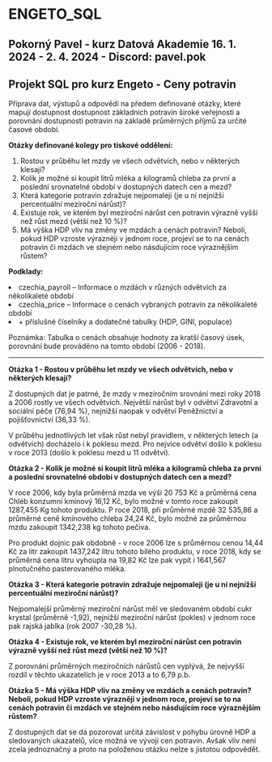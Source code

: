 # ENGETO_SQL
<strong>Pokorný Pavel - kurz Datová Akademie 16. 1. 2024 - 2. 4. 2024 - Discord: pavel.pok</strong>
-----

<strong>Projekt SQL pro kurz Engeto - Ceny potravin</strong>
------------------------------------------
Příprava dat, výstupů a odpovědí na předem definované otázky, které mapují dostupnost dostupnost základních potravin široké veřejnosti a porovnání dostupnosti potravin na základě průměrných příjmů za určité časové období.

<strong>Otázky definované kolegy pro tiskové oddělení:</strong>

<ol>
<li>Rostou v průběhu let mzdy ve všech odvětvích, nebo v některých klesají?</li>

<li>Kolik je možné si koupit litrů mléka a kilogramů chleba za první a poslední srovnatelné období v dostupných datech cen a mezd?</li>

<li>Která kategorie potravin zdražuje nejpomaleji (je u ní nejnižší percentuální meziroční nárůst)?</li>

<li>Existuje rok, ve kterém byl meziroční nárůst cen potravin výrazně vyšší než růst mezd (větší než 10 %)?</li>

<li>Má výška HDP vliv na změny ve mzdách a cenách potravin? Neboli, pokud HDP vzroste výrazněji v jednom roce, projeví se to na cenách potravin či mzdách ve stejném nebo násdujícím roce výraznějším růstem?</li>
</ol>

<strong>Podklady:</strong>
<li>czechia_payroll – Informace o mzdách v různých odvětvích za několikaleté období </li>
<li>czechia_price – Informace o cenách vybraných potravin za několikaleté období</li>
<li>+ příslušné číselníky a dodatečné tabulky (HDP, GINI, populace)</li>



Poznámka:
Tabulka o cenách obsahuje hodnoty za kratší časový úsek, porovnání bude prováděno na tomto období (2006 - 2018).

-------------------------------------------------------------

<b>Otázka 1 - Rostou v průběhu let mzdy ve všech odvětvích, nebo v některých klesají?</b>

Z dostupných dat je patrné, že mzdy v meziročním srovnání mezi roky 2018 a 2006 rostly ve všech odvětvích. Největší nárůst byl v odvětví Zdravotní a sociální péče (76,94 %), nejnižší naopak v odvětví Peněžnictví a pojišťovnictví (36,33 %). 

V průběhu jednotlivých let však růst nebyl pravidlem, v některých letech (a odvětvích) docházelo i k poklesu mezd. Pro nejvíce odvětví došlo k poklesu v roce 2013 (došlo k poklesu mezd u 11 odvětví).  

<b>Otázka 2 - Kolik je možné si koupit litrů mléka a kilogramů chleba za první a poslední srovnatelné období v dostupných datech cen a mezd?</b>

V roce 2006, kdy byla průměrná mzda ve výši 20 753 Kč a průměrná cena Chléb konzumní kmínový 16,12 Kč, bylo možné v tomto roce zakoupit 1287,455 Kg tohoto produktu. P roce 2018, při průměrné mzdě 32 535,86 a průměrné ceně kmínového chleba 24,24 Kč, bylo možné za průměrnou mzdu zakoupit 1342,238 kg tohoto pečiva. 

Pro produkt dojnic pak obdobně - v roce 2006 lze s průměrnou cenou 14,44 Kč za litr zakoupit 1437,242 litru tohoto bílého produktu, v roce 2018, kdy se průměrná cena litru vyhoupla na 19,82 Kč lze pak vypít i 1641,567 plnotučného pasterovaného mléka. 

<b>Otázka 3 - Která kategorie potravin zdražuje nejpomaleji (je u ní nejnižší percentuální meziroční nárůst)?</b>

Nejpomalejší průměrný meziroční nárůst měl ve sledovaném období cukr krystal (průměrně -1,92), nejnižší meziroční nárůst (pokles) v jednom roce pak rajská jablka (rok 2007 -30,28 %).

<b>Otázka 4 - Existuje rok, ve kterém byl meziroční nárůst cen potravin výrazně vyšší než růst mezd (větší než 10 %)?</b>

Z porovnání průměrných meziročních nárůstů cen vyplývá, že nejvyšší rozdíl v těchto ukazatelích je v roce 2013 a to 6,79 p.b. 

<b>Otázka 5 - Má výška HDP vliv na změny ve mzdách a cenách potravin? Neboli, pokud HDP vzroste výrazněji v jednom roce, projeví se to na cenách potravin či mzdách ve stejném nebo násdujícím roce výraznějším růstem?</b>

Z dostupných dat se dá pozorovat určitá závislost v pohybu úrovně HDP a sledovaných ukazatelů, více možná ve vývoji cen potravin. Avšak vliv není zcela jednoznačný a proto na položenou otázku nelze s jistotou odpovědět. 

